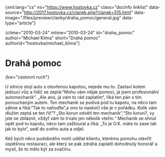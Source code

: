 
{xml:lang="cs" ns="https://www.hostovka.cz" class="docinfo linklist" data-source="http://2017.hostovka.cz/clanek.php?clanek=515.html" data-image="/files/preview/clanky/draha_pomoc/general.jpg" data-type="article"}

{ctime="2010-03-24" mtime="2010-03-24" id="draha\_pomoc" author="Michael Klíma" short="Drahá pomoc" authorid="hostovka/michael\_klima"}

# Drahá pomoc

<!-- generated attribute kw by user_udpatekw.sh on 2019-04-16, do not edit -->

{kw="cestovní ruch"}

U silnice stojí auto s otevřenou kapotou, nejede mu to. Zastaví kolem jedoucí vůz a řidič se zeptá:“Mohu vám nějak pomoci, já jsem profesionální automechanik“. „Ale ano, já vám to rád zaplatím“, říká ten pán s tím porouchaným autem. Ten mechanik se podívá pod tu kapotu, na něco tam sáhne a říká:“Tak to nahoďte“,a ono to naskočí vše je v pořádku. Kolik vám dlužím zeptá se ten řič“? „Sto korun odvětí ten mechanik“,“Sto korun?, vy jste se zbláznil, vždyť vám to trvalo jen několik vteřin.“ Mechanik se ohnul opět pod tu kapotu, něco tam zašťoural a říká: „To je O.K. máte to zase tak jak to bylo“, sedl do svého auta a odjel.

Kéž bych něco podobného mohl udělat klientu, kterému pomohu otevřít úspěšnou restauraci, ale který se pak zdráhá zaplatit dohodnutý honorář a myslí, že to mělo být za svačinu.

